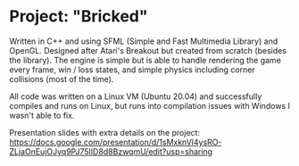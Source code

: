 # Project: "Bricked"
Written in C++ and using SFML (Simple and Fast Multimedia Library) and OpenGL. Designed after Atari's Breakout but created from scratch (besides the library). The engine is simple but is able to handle rendering the game every frame, win / loss states, and simple physics including corner collisions (most of the time).

All code was written on a Linux VM (Ubuntu 20.04) and successfully compiles and runs on Linux, but runs into compilation issues with Windows I wasn't able to fix. 

Presentation slides with extra details on the project:
https://docs.google.com/presentation/d/1sMxknVl4ysRO-ZLjaOnEujOJyq9PJ75IID8d8BzwqmU/edit?usp=sharing
